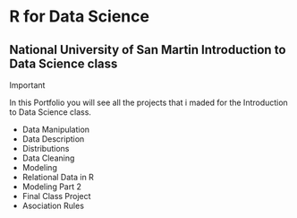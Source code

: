 # R for Data Science 
## National University of San Martin Introduction to Data Science class


> [!IMPORTANT]
> In this Portfolio you will see all the projects that i maded for the Introduction to Data Science class.

+ Data Manipulation
+ Data Description
+ Distributions
+ Data Cleaning
+ Modeling
+ Relational Data in R
+ Modeling Part 2
+ Final Class Project
+ Asociation Rules

